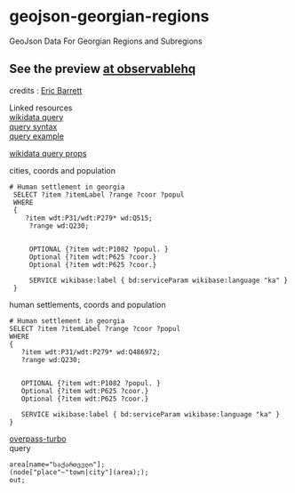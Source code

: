 # geojson-georgian-regions
GeoJson Data For Georgian Regions and Subregions

## See the preview  [at observablehq](https://beta.observablehq.com/@bumbeishvili/simple-map-of-georgia)

credits : [Eric Barrett](https://github.com/brrttwrks)



Linked resources  
[wikidata query](https://query.wikidata.org/)  
[query syntax](https://www.mediawiki.org/wiki/Wikidata_query_service/User_Manual)  
[query example](https://query.wikidata.org/#%23%20Human%20settlement%20in%20georgia%0ASELECT%20%3Fitem%20%3FitemLabel%20%3Frange%20%3Fcoor%0AWHERE%0A%7B%0A%09%3Fitem%20wdt%3AP31%2Fwdt%3AP279%2A%20wd%3AQ486972%3B%0A%20%20%09%3Frange%20wd%3AQ230%3B%0A%20%20%09wdt%3AP625%20%3Fcoor.%0A%20%20%09SERVICE%20wikibase%3Alabel%20%7B%20bd%3AserviceParam%20wikibase%3Alanguage%20%22ka%22%20%7D%0A%7D)  

[wikidata query props](https://www.wikidata.org/wiki/Wikidata:List_of_properties)


 cities, coords and population
 ```sparql
 # Human settlement in georgia
  SELECT ?item ?itemLabel ?range ?coor ?popul
  WHERE
  {
     ?item wdt:P31/wdt:P279* wd:Q515;
      ?range wd:Q230;


      OPTIONAL {?item wdt:P1082 ?popul. }
      Optional {?item wdt:P625 ?coor.}
      Optional {?item wdt:P625 ?coor.}

      SERVICE wikibase:label { bd:serviceParam wikibase:language "ka" }
  }
 ```
 

 
 
 human settlements, coords and population
 ```sparql
 # Human settlement in georgia
 SELECT ?item ?itemLabel ?range ?coor ?popul
 WHERE
 {
  	?item wdt:P31/wdt:P279* wd:Q486972;
  	?range wd:Q230;
          
                    
    OPTIONAL {?item wdt:P1082 ?popul. }
  	Optional {?item wdt:P625 ?coor.}
    Optional {?item wdt:P625 ?coor.}

  	SERVICE wikibase:label { bd:serviceParam wikibase:language "ka" }
 }
 ```
 
 
 
 [overpass-turbo](http://overpass-turbo.eu/)  
 query  
 ```
area[name="საქართველო"];
(node["place"~"town|city"](area););
out;
 ```
